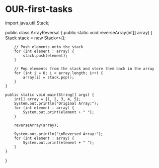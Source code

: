 # OUR-first-tasks

import java.util.Stack;

public class ArrayReversal {
    public static void reverseArray(int[] array) {
        Stack<Integer> stack = new Stack<>();

        // Push elements onto the stack
        for (int element : array) {
            stack.push(element);
        }

        // Pop elements from the stack and store them back in the array
        for (int i = 0; i < array.length; i++) {
            array[i] = stack.pop();
        }
    }

    public static void main(String[] args) {
        int[] array = {1, 2, 3, 4, 5};
        System.out.println("Original Array:");
        for (int element : array) {
            System.out.print(element + " ");
        }

        reverseArray(array);

        System.out.println("\nReversed Array:");
        for (int element : array) {
            System.out.print(element + " ");
        }
    }
}
